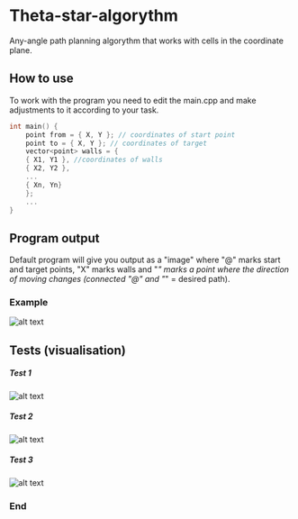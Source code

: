 # Theta-star-algorythm

Any-angle path planning algorythm that works with cells in the coordinate plane.

## How to use
To work with the program you need to edit the main.cpp and make adjustments to it according to your task.
```cpp
int main() {
    point from = { X, Y }; // coordinates of start point
    point to = { X, Y }; // coordinates of target
    vector<point> walls = {
    { X1, Y1 }, //coordinates of walls
    { X2, Y2 },
    ...
    { Xn, Yn}
    };
    ...
}
```
## Program output
Default program will give you output as a "image" where "@" marks start and target points, "X" marks walls and "*" marks a point where the direction of moving changes  (connected "@" and "*" = desired path). 
### Example
![alt text](https://raw.githubusercontent.com/UnicornTowa/Theta-star-algorythm/main/output_example.jpg)
## Tests (visualisation)
##### Test 1
![alt text](https://raw.githubusercontent.com/UnicornTowa/Theta-star-algorythm/main/new.png)
##### Test 2
![alt text](https://raw.githubusercontent.com/UnicornTowa/Theta-star-algorythm/c6a5c51703faa64ac84838857b7a54ce62699e3e/test2.svg)
##### Test 3
![alt text](https://raw.githubusercontent.com/UnicornTowa/Theta-star-algorythm/c6a5c51703faa64ac84838857b7a54ce62699e3e/last.svg)

### End
